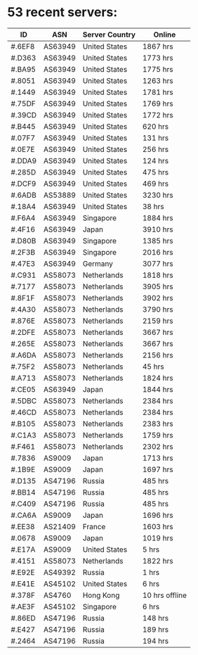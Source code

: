 # 53 recent servers:

| ID | ASN | Server Country | Online |
| ------ | ------ | ------ | ------ |
| #.6EF8 | AS63949 | United States | 1867 hrs |
| #.D363 | AS63949 | United States | 1773 hrs |
| #.BA95 | AS63949 | United States | 1775 hrs |
| #.8051 | AS63949 | United States | 1263 hrs |
| #.1449 | AS63949 | United States | 1781 hrs |
| #.75DF | AS63949 | United States | 1769 hrs |
| #.39CD | AS63949 | United States | 1772 hrs |
| #.B445 | AS63949 | United States | 620 hrs |
| #.07F7 | AS63949 | United States | 131 hrs |
| #.0E7E | AS63949 | United States | 256 hrs |
| #.DDA9 | AS63949 | United States | 124 hrs |
| #.285D | AS63949 | United States | 475 hrs |
| #.DCF9 | AS63949 | United States | 469 hrs |
| #.6ADB | AS53889 | United States | 3230 hrs |
| #.18A4 | AS63949 | United States | 38 hrs |
| #.F6A4 | AS63949 | Singapore | 1884 hrs |
| #.4F16 | AS63949 | Japan | 3910 hrs |
| #.D80B | AS63949 | Singapore | 1385 hrs |
| #.2F3B | AS63949 | Singapore | 2016 hrs |
| #.47E3 | AS63949 | Germany | 3077 hrs |
| #.C931 | AS58073 | Netherlands | 1818 hrs |
| #.7177 | AS58073 | Netherlands | 3905 hrs |
| #.8F1F | AS58073 | Netherlands | 3902 hrs |
| #.4A30 | AS58073 | Netherlands | 3790 hrs |
| #.876E | AS58073 | Netherlands | 2159 hrs |
| #.2DFE | AS58073 | Netherlands | 3667 hrs |
| #.265E | AS58073 | Netherlands | 3667 hrs |
| #.A6DA | AS58073 | Netherlands | 2156 hrs |
| #.75F2 | AS58073 | Netherlands | 45 hrs |
| #.A713 | AS58073 | Netherlands | 1824 hrs |
| #.CE05 | AS63949 | Japan | 1844 hrs |
| #.5DBC | AS58073 | Netherlands | 2384 hrs |
| #.46CD | AS58073 | Netherlands | 2384 hrs |
| #.B105 | AS58073 | Netherlands | 2383 hrs |
| #.C1A3 | AS58073 | Netherlands | 1759 hrs |
| #.F461 | AS58073 | Netherlands | 2302 hrs |
| #.7836 | AS9009 | Japan | 1713 hrs |
| #.1B9E | AS9009 | Japan | 1697 hrs |
| #.D135 | AS47196 | Russia | 485 hrs |
| #.BB14 | AS47196 | Russia | 485 hrs |
| #.C409 | AS47196 | Russia | 485 hrs |
| #.CA6A | AS9009 | Japan | 1696 hrs |
| #.EE38 | AS21409 | France | 1603 hrs |
| #.0678 | AS9009 | Japan | 1019 hrs |
| #.E17A | AS9009 | United States | 5 hrs |
| #.4151 | AS58073 | Netherlands | 1822 hrs |
| #.E92E | AS49392 | Russia | 1 hrs |
| #.E41E | AS45102 | United States | 6 hrs |
| #.378F | AS4760 | Hong Kong | 10 hrs offline |
| #.AE3F | AS45102 | Singapore | 6 hrs |
| #.86ED | AS47196 | Russia | 148 hrs |
| #.E427 | AS47196 | Russia | 189 hrs |
| #.2464 | AS47196 | Russia | 194 hrs |

